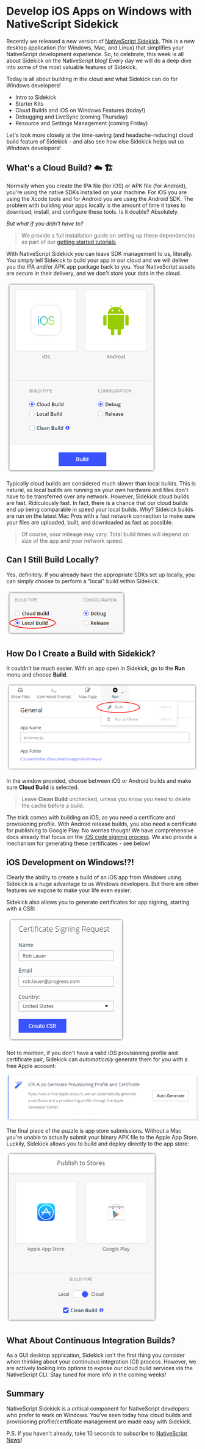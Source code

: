 # Develop iOS Apps on Windows with NativeScript Sidekick

Recently we released a new version of [NativeScript Sidekick](https://www.nativescript.org/nativescript-sidekick). This is a new desktop application (for Windows, Mac, and Linux) that simplifies your NativeScript development experience. So, to celebrate, this week is all about Sidekick on the NativeScript blog! Every day we will do a deep dive into some of the most valuable features of Sidekick.

Today is all about building in the cloud and what Sidekick can do for Windows developers!

- Intro to Sidekick
- Starter Kits
- Cloud Builds and iOS on Windows Features (today!)
- Debugging and LiveSync (coming Thursday)
- Resource and Settings Management (coming Friday)

Let's look more closely at the time-saving (and headache-reducing) cloud build feature of Sidekick - and also see how else Sidekick helps out us Windows developers!

## What's a Cloud Build? ☁️ 🏗️

Normally when you create the IPA file (for iOS) or APK file (for Android), you're using the native SDKs installed on your machine. For iOS you are using the Xcode tools and for Android you are using the Android SDK. The problem with building your apps locally is the amount of time it takes to download, install, and configure these tools. Is it doable? Absolutely.

*But what if you didn't have to?*

> We provide a full installation guide on setting up these dependencies as part of our [getting started tutorials](https://docs.nativescript.org/).

With NativeScript Sidekick you can leave SDK management to us, literally. You simply tell Sidekick to build your app in our cloud and we will deliver you the IPA and/or APK app package back to you. Your NativeScript assets are secure in their delivery, and we don't store your data in the cloud.

![sidekick cloud build menu](cloud-builds-menu.png)

Typically cloud builds are considered much slower than local builds. This is natural, as local builds are running on your own hardware and files don't have to be transferred over any network. However, Sidekick cloud builds are fast. Ridiculously fast. In fact, there is a chance that our cloud builds end up being comparable in speed your local builds. Why? Sidekick builds are run on the latest Mac Pros with a fast network connection to make sure your files are uploaded, built, and downloaded as fast as possible.

> Of course, your mileage may vary. Total build times will depend on size of the app and your network speed.

## Can I Still Build Locally?

Yes, definitely. If you already have the appropriate SDKs set up locally, you can simply choose to perform a "local" build within Sidekick.

![sidekick local builds](cloud-builds-local.png)

## How Do I Create a Build with Sidekick?

It couldn't be much easier. With an app open in Sidekick, go to the **Run** menu and choose **Build**.

![cloud builds menu](cloud-builds-build-menu.png)

In the window provided, choose between iOS or Android builds and make sure **Cloud Build** is selected.

> Leave **Clean Build** unchecked, unless you know you need to delete the cache before a build.

The trick comes with building on iOS, as you need a certificate and provisioning profile. With Android release builds, you also need a certificate for publishing to Google Play. No worries though! We have comprehensive docs already that focus on the [iOS code signing process](https://docs.nativescript.org/sidekick/user-guide/code-signing/code-signing-for-ios/ios-developer-program). We also provide a mechanism for generating these certificates - see below!

## iOS Development on Windows!?!

Clearly the ability to create a build of an iOS app from Windows using Sidekick is a huge advantage to us Windows developers. But there are other features we expose to make your life even easier:

Sidekick also allows you to generate certificates for app signing, starting with a CSR:

![sidekick csr](cloud-builds-csr.png)

Not to mention, if you don't have a valid iOS provisioning profile and certificate pair, Sidekick can *automatically* generate them for you with a free Apple account:

![sidekick provisioning profile](cloud-builds-auto-gen.png)

The final piece of the puzzle is app store submissions. Without a Mac you're unable to actually submit your binary APK file to the Apple App Store. Luckily, Sidekick allows you to build and deploy directly to the app store:

![sidekick publish to app stores](cloud-builds-publish.png)

## What About Continuous Integration Builds?

As a GUI desktop application, Sidekick isn't the first thing you consider when thinking about your continuous integration (CI) process. However, we are actively looking into options to expose our cloud build services via the NativeScript CLI. Stay tuned for more info in the coming weeks!

## Summary

NativeScript Sidekick is a critical component for NativeScript developers who prefer to work on Windows. You've seen today how cloud builds and provisioning profile/certificate management are made easy with Sidekick.

P.S. If you haven't already, take 10 seconds to subscribe to [NativeScript News](https://www.nativescript.org/nativescript-newsletter)!